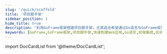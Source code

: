 ```yaml
---
slug: '/quick/scaffold'
title: '项目脚手架'
sidebar_position: 1
hide_title: true
description: '利用GoFrame框架搭建项目脚手架，尤其适合希望通过Go语言与GoFrame框架高效结合，实现前端与后端技术的无缝集成的开发者，助力快速启动与灵活高效的项目开发。'
keywords: [GoFrame,GoFrame框架,项目脚手架,快速构建Web应用,Go语言,前端集成,后端技术,高效项目开发,灵活开发,Web应用]
---
```


import DocCardList from '@theme/DocCardList';

<DocCardList />